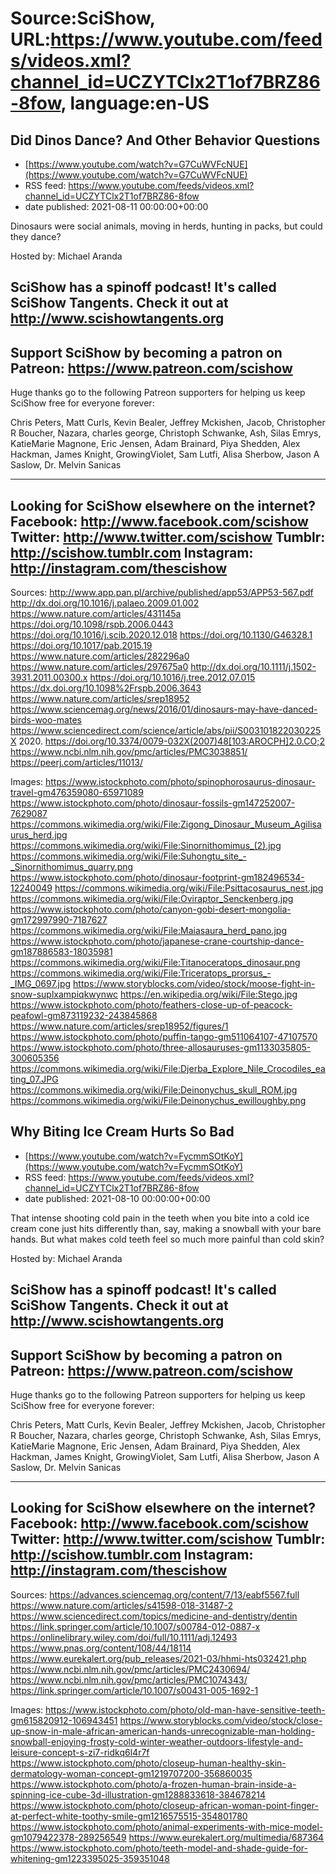 # Source:SciShow, URL:https://www.youtube.com/feeds/videos.xml?channel_id=UCZYTClx2T1of7BRZ86-8fow, language:en-US

## Did Dinos Dance? And Other Behavior Questions
 - [https://www.youtube.com/watch?v=G7CuWVFcNUE](https://www.youtube.com/watch?v=G7CuWVFcNUE)
 - RSS feed: https://www.youtube.com/feeds/videos.xml?channel_id=UCZYTClx2T1of7BRZ86-8fow
 - date published: 2021-08-11 00:00:00+00:00

Dinosaurs were social animals, moving in herds, hunting in packs, but could they dance?

Hosted by: Michael Aranda

SciShow has a spinoff podcast! It's called SciShow Tangents. Check it out at http://www.scishowtangents.org
----------
Support SciShow by becoming a patron on Patreon: https://www.patreon.com/scishow
----------
Huge thanks go to the following Patreon supporters for helping us keep SciShow free for everyone forever:

Chris Peters, Matt Curls, Kevin Bealer, Jeffrey Mckishen, Jacob, Christopher R Boucher, Nazara, charles george, Christoph Schwanke, Ash, Silas Emrys, KatieMarie Magnone, Eric Jensen, Adam Brainard, Piya Shedden, Alex Hackman, James Knight, GrowingViolet, Sam Lutfi, Alisa Sherbow, Jason A Saslow, Dr. Melvin Sanicas

----------
Looking for SciShow elsewhere on the internet?
Facebook: http://www.facebook.com/scishow
Twitter: http://www.twitter.com/scishow
Tumblr: http://scishow.tumblr.com
Instagram: http://instagram.com/thescishow
----------

Sources:
http://www.app.pan.pl/archive/published/app53/APP53-567.pdf 
http://dx.doi.org/10.1016/j.palaeo.2009.01.002 
https://www.nature.com/articles/431145a
https://doi.org/10.1098/rspb.2006.0443 
https://doi.org/10.1016/j.scib.2020.12.018 
https://doi.org/10.1130/G46328.1 
https://doi.org/10.1017/pab.2015.19 
https://www.nature.com/articles/282296a0
https://www.nature.com/articles/297675a0
http://dx.doi.org/10.1111/j.1502-3931.2011.00300.x 
https://doi.org/10.1016/j.tree.2012.07.015 
https://dx.doi.org/10.1098%2Frspb.2006.3643 
https://www.nature.com/articles/srep18952
https://www.sciencemag.org/news/2016/01/dinosaurs-may-have-danced-birds-woo-mates
https://www.sciencedirect.com/science/article/abs/pii/S003101822030225X 2020. 
https://doi.org/10.3374/0079-032X(2007)48[103:AROCPH]2.0.CO;2 
https://www.ncbi.nlm.nih.gov/pmc/articles/PMC3038851/
https://peerj.com/articles/11013/

Images:
https://www.istockphoto.com/photo/spinophorosaurus-dinosaur-travel-gm476359080-65971089
https://www.istockphoto.com/photo/dinosaur-fossils-gm147252007-7629087
https://commons.wikimedia.org/wiki/File:Zigong_Dinosaur_Museum_Agilisaurus_herd.jpg
https://commons.wikimedia.org/wiki/File:Sinornithomimus_(2).jpg
https://commons.wikimedia.org/wiki/File:Suhongtu_site_-_Sinornithomimus_quarry.png
https://www.istockphoto.com/photo/dinosaur-footprint-gm182496534-12240049
https://commons.wikimedia.org/wiki/File:Psittacosaurus_nest.jpg
https://commons.wikimedia.org/wiki/File:Oviraptor_Senckenberg.jpg
https://www.istockphoto.com/photo/canyon-gobi-desert-mongolia-gm172997990-7187627
https://commons.wikimedia.org/wiki/File:Maiasaura_herd_pano.jpg
https://www.istockphoto.com/photo/japanese-crane-courtship-dance-gm187886583-18035981
https://commons.wikimedia.org/wiki/File:Titanoceratops_dinosaur.png
https://commons.wikimedia.org/wiki/File:Triceratops_prorsus_-_IMG_0697.jpg
https://www.storyblocks.com/video/stock/moose-fight-in-snow-suplxampiqkwynwc
https://en.wikipedia.org/wiki/File:Stego.jpg
https://www.istockphoto.com/photo/feathers-close-up-of-peacock-peafowl-gm873119232-243845868
https://www.nature.com/articles/srep18952/figures/1
https://www.istockphoto.com/photo/puffin-tango-gm511064107-47107570
https://www.istockphoto.com/photo/three-allosauruses-gm1133035805-300605356
https://commons.wikimedia.org/wiki/File:Djerba_Explore_Nile_Crocodiles_eating_07.JPG
https://commons.wikimedia.org/wiki/File:Deinonychus_skull_ROM.jpg
https://commons.wikimedia.org/wiki/File:Deinonychus_ewilloughby.png

## Why Biting Ice Cream Hurts So Bad
 - [https://www.youtube.com/watch?v=FycmmSOtKoY](https://www.youtube.com/watch?v=FycmmSOtKoY)
 - RSS feed: https://www.youtube.com/feeds/videos.xml?channel_id=UCZYTClx2T1of7BRZ86-8fow
 - date published: 2021-08-10 00:00:00+00:00

That intense shooting cold pain in the teeth when you bite into a cold ice cream cone just hits differently than, say, making a snowball with your bare hands. But what makes cold teeth feel so much more painful than cold skin?

Hosted by: Michael Aranda

SciShow has a spinoff podcast! It's called SciShow Tangents. Check it out at http://www.scishowtangents.org
----------
Support SciShow by becoming a patron on Patreon: https://www.patreon.com/scishow
----------
Huge thanks go to the following Patreon supporters for helping us keep SciShow free for everyone forever:

Chris Peters, Matt Curls, Kevin Bealer, Jeffrey Mckishen, Jacob, Christopher R Boucher, Nazara, charles george, Christoph Schwanke, Ash, Silas Emrys, KatieMarie Magnone, Eric Jensen, Adam Brainard, Piya Shedden, Alex Hackman, James Knight, GrowingViolet, Sam Lutfi, Alisa Sherbow, Jason A Saslow, Dr. Melvin Sanicas

----------
Looking for SciShow elsewhere on the internet?
Facebook: http://www.facebook.com/scishow
Twitter: http://www.twitter.com/scishow
Tumblr: http://scishow.tumblr.com
Instagram: http://instagram.com/thescishow
----------
Sources:
https://advances.sciencemag.org/content/7/13/eabf5567.full 
https://www.nature.com/articles/s41598-018-31487-2 
https://www.sciencedirect.com/topics/medicine-and-dentistry/dentin 
https://link.springer.com/article/10.1007/s00784-012-0887-x 
https://onlinelibrary.wiley.com/doi/full/10.1111/adj.12493 
https://www.pnas.org/content/108/44/18114 
https://www.eurekalert.org/pub_releases/2021-03/hhmi-hts032421.php 
https://www.ncbi.nlm.nih.gov/pmc/articles/PMC2430694/ 
https://www.ncbi.nlm.nih.gov/pmc/articles/PMC1074343/ 
https://link.springer.com/article/10.1007/s00431-005-1692-1 

Images:
https://www.istockphoto.com/photo/old-man-have-sensitive-teeth-gm615820912-106943451
https://www.storyblocks.com/video/stock/close-up-snow-in-male-african-american-hands-unrecognizable-man-holding-snowball-enjoying-frosty-cold-winter-weather-outdoors-lifestyle-and-leisure-concept-s-zi7-ridkq6l4r7f
https://www.istockphoto.com/photo/closeup-human-healthy-skin-dermatology-woman-concept-gm1219707200-356860035
https://www.istockphoto.com/photo/a-frozen-human-brain-inside-a-spinning-ice-cube-3d-illustration-gm1288833618-384678214
https://www.istockphoto.com/photo/closeup-african-woman-point-finger-at-perfect-white-toothy-smile-gm1216575515-354801780
https://www.istockphoto.com/photo/animal-experiments-with-mice-model-gm1079422378-289256549
https://www.eurekalert.org/multimedia/687364
https://www.istockphoto.com/photo/teeth-model-and-shade-guide-for-whitening-gm1223395025-359351048


